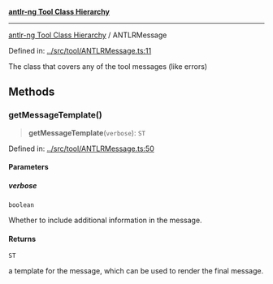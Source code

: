 [**<span class='antlrng'>antlr-ng</span> Tool Class Hierarchy**](../README.md)

***

[<span class='antlrng'>antlr-ng</span> Tool Class Hierarchy](../README.md) / ANTLRMessage

Defined in: [../src/tool/ANTLRMessage.ts:11](https://github.com/mike-lischke/antlr-ng/blob/2ed318b93aa7ec5df6b3307997046218b148443f/src/tool/ANTLRMessage.ts#L11)

The class that covers any of the tool messages (like errors)

## Methods

### getMessageTemplate()

> **getMessageTemplate**(`verbose`): `ST`

Defined in: [../src/tool/ANTLRMessage.ts:50](https://github.com/mike-lischke/antlr-ng/blob/2ed318b93aa7ec5df6b3307997046218b148443f/src/tool/ANTLRMessage.ts#L50)

#### Parameters

##### verbose

`boolean`

Whether to include additional information in the message.

#### Returns

`ST`

a template for the message, which can be used to render the final message.
